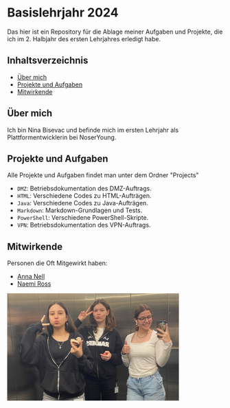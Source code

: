 # Basislehrjahr 2024

Das hier ist ein Repository für die Ablage meiner Aufgaben   und Projekte, die ich im 2. Halbjahr des ersten Lehrjahres   erledigt habe.

## Inhaltsverzeichnis

- [Über mich](#über-mich)
- [Projekte und Aufgaben](#projekte-und-aufgaben)
- [Mitwirkende](#mitwirkende)


## Über mich

Ich bin Nina Bisevac und befinde mich im ersten Lehrjahr als Plattformentwicklerin bei NoserYoung.

## Projekte und Aufgaben
Alle Projekte und Aufgaben findet man unter dem Ordner "Projects"

- `DMZ`: Betriebsdokumentation des DMZ-Auftrags.
- `HTML`: Verschiedene Codes zu HTML-Aufträgen.
- `Java`: Verschiedene Codes zu Java-Aufträgen.
- `Markdown`: Markdown-Grundlagen und Tests.
- `PowerShell`: Verschiedene PowerShell-Skripte.
- `VPN`: Betriebsdokumentation des VPN-Auftrags.

## Mitwirkende

Personen die Oft Mitgewirkt haben:

- [Anna Nell](https://github.com/Anna-Nell)
- [Naemi Ross](https://github.com/naemi-r)

<img src="image.png" alt="" width="400" height="250">